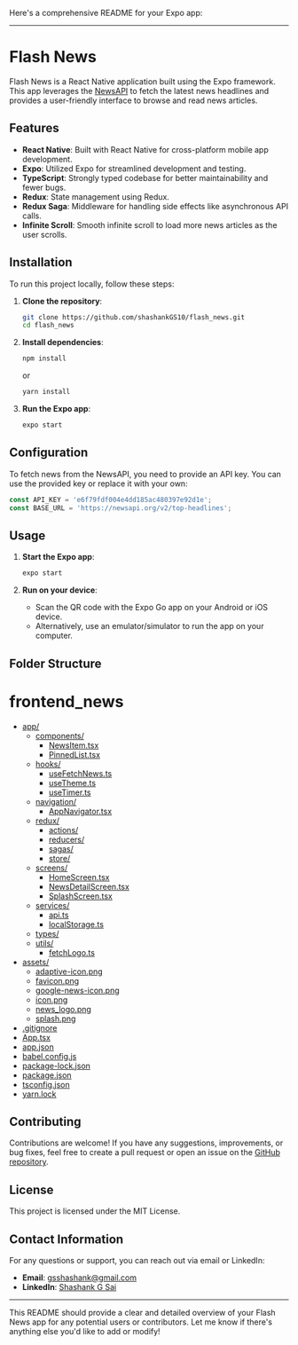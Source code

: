Here's a comprehensive README for your Expo app:

---

# Flash News

Flash News is a React Native application built using the Expo framework. This app leverages the [NewsAPI](https://newsapi.org/) to fetch the latest news headlines and provides a user-friendly interface to browse and read news articles.

## Features

- **React Native**: Built with React Native for cross-platform mobile app development.
- **Expo**: Utilized Expo for streamlined development and testing.
- **TypeScript**: Strongly typed codebase for better maintainability and fewer bugs.
- **Redux**: State management using Redux.
- **Redux Saga**: Middleware for handling side effects like asynchronous API calls.
- **Infinite Scroll**: Smooth infinite scroll to load more news articles as the user scrolls.

## Installation

To run this project locally, follow these steps:

1. **Clone the repository**:
   ```bash
   git clone https://github.com/shashankGS10/flash_news.git
   cd flash_news
   ```

2. **Install dependencies**:
   ```bash
   npm install
   ```
   or
   ```bash
   yarn install
   ```

3. **Run the Expo app**:
   ```bash
   expo start
   ```

## Configuration

To fetch news from the NewsAPI, you need to provide an API key. You can use the provided key or replace it with your own:

```typescript
const API_KEY = 'e6f79fdf004e4dd185ac480397e92d1e';
const BASE_URL = 'https://newsapi.org/v2/top-headlines';
```

## Usage

1. **Start the Expo app**:
   ```bash
   expo start
   ```

2. **Run on your device**:
   - Scan the QR code with the Expo Go app on your Android or iOS device.
   - Alternatively, use an emulator/simulator to run the app on your computer.

## Folder Structure


# frontend_news

* [app/](./frontend_news/app)
  * [components/](./frontend_news/app/components)
    * [NewsItem.tsx](./frontend_news/app/components/NewsItem.tsx)
    * [PinnedList.tsx](./frontend_news/app/components/PinnedList.tsx)
  * [hooks/](./frontend_news/app/hooks)
    * [useFetchNews.ts](./frontend_news/app/hooks/useFetchNews.ts)
    * [useTheme.ts](./frontend_news/app/hooks/useTheme.ts)
    * [useTimer.ts](./frontend_news/app/hooks/useTimer.ts)
  * [navigation/](./frontend_news/app/navigation)
    * [AppNavigator.tsx](./frontend_news/app/navigation/AppNavigator.tsx)
  * [redux/](./frontend_news/app/redux)
    * [actions/](./frontend_news/app/redux/actions)
    * [reducers/](./frontend_news/app/redux/reducers)
    * [sagas/](./frontend_news/app/redux/sagas)
    * [store/](./frontend_news/app/redux/store)
  * [screens/](./frontend_news/app/screens)
    * [HomeScreen.tsx](./frontend_news/app/screens/HomeScreen.tsx)
    * [NewsDetailScreen.tsx](./frontend_news/app/screens/NewsDetailScreen.tsx)
    * [SplashScreen.tsx](./frontend_news/app/screens/SplashScreen.tsx)
  * [services/](./frontend_news/app/services)
    * [api.ts](./frontend_news/app/services/api.ts)
    * [localStorage.ts](./frontend_news/app/services/localStorage.ts)
  * [types/](./frontend_news/app/types)
  * [utils/](./frontend_news/app/utils)
    * [fetchLogo.ts](./frontend_news/app/utils/fetchLogo.ts)
* [assets/](./frontend_news/assets)
  * [adaptive-icon.png](./frontend_news/assets/adaptive-icon.png)
  * [favicon.png](./frontend_news/assets/favicon.png)
  * [google-news-icon.png](./frontend_news/assets/google-news-icon.png)
  * [icon.png](./frontend_news/assets/icon.png)
  * [news_logo.png](./frontend_news/assets/news_logo.png)
  * [splash.png](./frontend_news/assets/splash.png)
* [.gitignore](./frontend_news/.gitignore)
* [App.tsx](./frontend_news/App.tsx)
* [app.json](./frontend_news/app.json)
* [babel.config.js](./frontend_news/babel.config.js)
* [package-lock.json](./frontend_news/package-lock.json)
* [package.json](./frontend_news/package.json)
* [tsconfig.json](./frontend_news/tsconfig.json)
* [yarn.lock](./frontend_news/yarn.lock)


## Contributing

Contributions are welcome! If you have any suggestions, improvements, or bug fixes, feel free to create a pull request or open an issue on the [GitHub repository](https://github.com/shashankGS10/flash_news).

## License

This project is licensed under the MIT License.

## Contact Information

For any questions or support, you can reach out via email or LinkedIn:

- **Email**: gsshashank@gmail.com
- **LinkedIn**: [Shashank G Sai](https://www.linkedin.com/in/shashank-g-sai/)

---

This README should provide a clear and detailed overview of your Flash News app for any potential users or contributors. Let me know if there's anything else you'd like to add or modify!